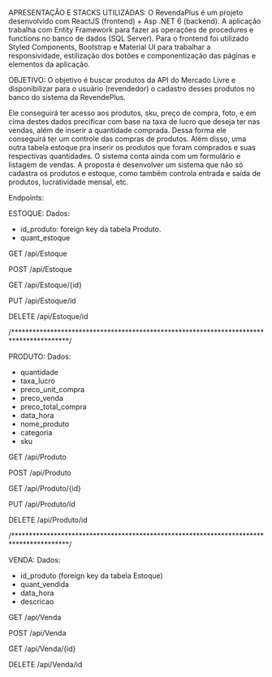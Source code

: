 
APRESENTAÇÃO E STACKS UTILIZADAS:
O RevendaPlus é um projeto desenvolvido com ReactJS (frontend) + Asp .NET 6 (backend). 
A aplicação trabalha com Entity Framework para fazer as operações de procedures e functions no banco de dados (SQL Server). 
Para o frontend foi utilizado Styled Components, Bootstrap e Material UI para trabalhar a responsividade, estilização dos botões e componentização das páginas e elementos da aplicação.

OBJETIVO:
O objetivo é buscar produtos da API do Mercado Livre e disponibilizar para o usuário (revendedor) o cadastro desses produtos no banco do sistema da RevendePlus.

Ele conseguirá ter acesso aos produtos, sku, preço de compra, foto, e em cima destes dados precificar com base na taxa de lucro que deseja ter nas vendas, além de inserir a quantidade comprada.
Dessa forma ele conseguirá ter um controle das compras de produtos. Além disso, uma outra tabela estoque pra inserir os produtos que foram comprados e suas respectivas quantidades.
O sistema conta ainda com um formulário e listagem de vendas. A proposta é desenvolver um sistema que não só cadastra os produtos e estoque, como também controla entrada e saída de produtos, lucratividade mensal, etc.

Endpoints:

ESTOQUE:
Dados: 
- id_produto: foreign key da tabela Produto.
- quant_estoque

GET
/api/Estoque

POST
/api/Estoque

GET
/api/Estoque/{id}

PUT
/api/Estoque/id

DELETE
/api/Estoque/id

/****************************************************************************************/

PRODUTO:
Dados: 
- quantidade
- taxa_lucro
- preco_unit_compra
- preco_venda
- preco_total_compra
- data_hora
- nome_produto
- categoria
- sku

GET
/api/Produto

POST
/api/Produto

GET
/api/Produto/{id}

PUT
/api/Produto/id

DELETE
/api/Produto/id

/****************************************************************************************/

VENDA:
Dados: 
- id_produto (foreign key da tabela Estoque)
- quant_vendida
- data_hora
- descricao

GET
/api/Venda

POST
/api/Venda

GET
/api/Venda/{id}

DELETE
/api/Venda/id
